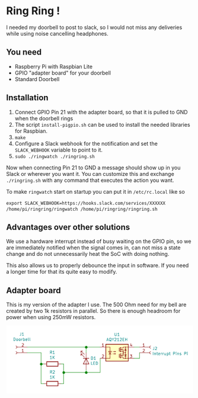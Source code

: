 # Ring Ring !

I needed my doorbell to post to slack, so I would not miss any
deliveries while using noise cancelling headphones.

## You need

* Raspberry Pi with Raspbian Lite
* GPIO "adapter board" for your doorbell
* Standard Doorbell

## Installation

1. Connect GPIO Pin 21 with the adapter board, so that it is pulled to
   GND when the doorbell rings
1. The script `install-pigpio.sh` can be used to install the needed
   libraries for Raspbian.
1. `make`
1. Configure a Slack webhook for the notification and set the
   `SLACK_WEBHOOK` variable to point to it.
1. `sudo ./ringwatch ./ringring.sh`

Now when connecting Pin 21 to GND a message should show up in you
Slack or wherever you want it. You can customize this and exchange
`./ringring.sh` with any command that executes the action you want.

To make `ringwatch` start on startup you can put it in `/etc/rc.local`
like so

````
export SLACK_WEBHOOK=https://hooks.slack.com/services/XXXXXX
/home/pi/ringring/ringwatch /home/pi/ringring/ringring.sh
````

## Advantages over other solutions

We use a hardware interrupt instead of busy waiting on the GPIO pin,
so we are immediately notified when the signal comes in, can not miss
a state change and do not unnecessarily heat the SoC with doing
nothing.

This also allows us to properly debounce the input in software. If you
need a longer time for that its quite easy to modify.

## Adapter board

This is my version of the adapter I use. The 500 Ohm need for my bell
are created by two 1k resistors in parallel. So there is enough
headroom for power when using 250mW resistors.

![Adapter board](adapter-schematic.png)
